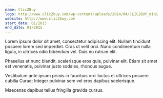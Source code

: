 ```yaml
---
name: Clic2Buy
logo: http://www.clic2buy.com/wp-content/uploads/2014/04/CLIC2BUY_mini.png
website: http://www.clic2buy.com
start_date: 01/2015
end_date: 01/2015
---
```


Lorem ipsum dolor sit amet, consectetur adipiscing elit.
Nullam tincidunt posuere lorem sed imperdiet. Cras ut velit orci.
Nunc condimentum nulla ligula, in ultrices odio bibendum vel.
Duis eu rutrum elit.

Phasellus et nunc blandit, scelerisque eros quis, pulvinar elit.
Etiam sit amet est venenatis, pulvinar justo sodales, rhoncus augue.

Vestibulum ante ipsum primis in faucibus orci luctus et ultrices posuere
cubilia Curae; Integer pulvinar sem vel eros dapibus scelerisque.

Maecenas dapibus tellus fringilla gravida cursus.
